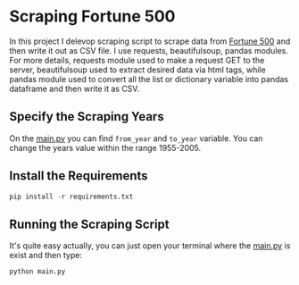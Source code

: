 # Scraping Fortune 500

In this project I delevop scraping script to scrape data from [Fortune 500](https://money.cnn.com/magazines/fortune/fortune500_archive/full/1955/1.html) and then write it out as CSV file. I use requests, beautifulsoup, pandas modules. For more details, requests module used to make a request GET to the server, beautifulsoup used to extract desired data via html tags, while pandas module used to convert all the list or dictionary variable into pandas dataframe and then write it as CSV.

## Specify the Scraping Years

On the [main.py](main.py) you can find `from_year` and `to_year` variable. You can change the years value within the range 1955-2005.

## Install the Requirements
```python
pip install -r requirements.txt
```

## Running the Scraping Script

It's quite easy actually, you can just open your terminal where the [main.py](main.py) is exist and then type:
```python
python main.py
```
